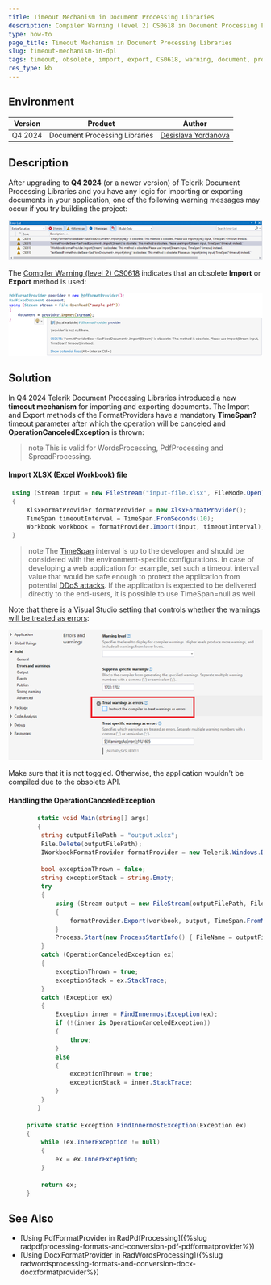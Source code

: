 ```yaml
---
title: Timeout Mechanism in Document Processing Libraries
description: Compiler Warning (level 2) CS0618 in Document Processing Libraries after upgrading.
type: how-to
page_title: Timeout Mechanism in Document Processing Libraries
slug: timeout-mechanism-in-dpl
tags: timeout, obsolete, import, export, CS0618, warning, document, processing
res_type: kb 
---
```


## Environment

| Version | Product | Author | 
| --- | --- | ---- | 
| Q4 2024 | Document Processing Libraries |[Desislava Yordanova](https://www.telerik.com/blogs/author/desislava-yordanova)| 

## Description

After upgrading to **Q4 2024** (or a newer version) of Telerik Document Processing Libraries and you have any logic for importing or exporting documents in your application, one of the following warning messages may occur if you try building the project:

![CS0618 Warning](images/cs0618-warning.png)  

The [Compiler Warning (level 2) CS0618](https://learn.microsoft.com/en-us/dotnet/csharp/language-reference/compiler-messages/cs0618?f1url=%3FappId%3Droslyn%26k%3Dk(CS0618)) indicates that an obsolete **Import** or **Export** method is used:

![Timeout Warning](images/timeout-warning.png)   

## Solution

In Q4 2024 Telerik Document Processing Libraries introduced a new **timeout mechanism** for importing and exporting documents. The Import and Export methods of the FormatProviders have a mandatory **TimeSpan?** timeout parameter after which the operation will be canceled and **OperationCanceledException** is thrown:

>note This is valid for WordsProcessing, PdfProcessing and SpreadProcessing.

#### Import XLSX (Excel Workbook) file

   ```csharp
    using (Stream input = new FileStream("input-file.xlsx", FileMode.Open))
    {
        XlsxFormatProvider formatProvider = new XlsxFormatProvider();
        TimeSpan timeoutInterval = TimeSpan.FromSeconds(10);
        Workbook workbook = formatProvider.Import(input, timeoutInterval);
    }
   ```

>note The [TimeSpan](https://learn.microsoft.com/en-us/dotnet/fundamentals/runtime-libraries/system-timespan) interval is up to the developer and should be considered with the environment-specific configurations. In case of developing a web application for example, set such a timeout interval value that would be safe enough to protect the application from potential [DDoS attacks](https://www.microsoft.com/en-us/security/business/security-101/what-is-a-ddos-attack). If the application is expected to be delivered directly to the end-users, it is possible to use TimeSpan=null as well. 
  
Note that there is a Visual Studio setting that controls whether the [warnings will be treated as errors](https://learn.microsoft.com/en-us/dotnet/csharp/language-reference/compiler-options/errors-warnings):

![Treat Warning as Errors](images/treat-warning-as-errors.png)    

Make sure that it is not toggled. Otherwise, the application wouldn't be compiled due to the obsolete API.

#### Handling the OperationCanceledException

   ```csharp
           static void Main(string[] args)
           {
            string outputFilePath = "output.xlsx";
            File.Delete(outputFilePath);
            IWorkbookFormatProvider formatProvider = new Telerik.Windows.Documents.Spreadsheet.FormatProviders.OpenXml.Xlsx.XlsxFormatProvider();

            bool exceptionThrown = false;
            string exceptionStack = string.Empty;
            try
            { 
                using (Stream output = new FileStream(outputFilePath, FileMode.Create))
                {
                    formatProvider.Export(workbook, output, TimeSpan.FromMilliseconds(1));
                }
                Process.Start(new ProcessStartInfo() { FileName = outputFilePath, UseShellExecute = true });
            }
            catch (OperationCanceledException ex)
            {
                exceptionThrown = true;
                exceptionStack = ex.StackTrace;
            }
            catch (Exception ex)
            {
                Exception inner = FindInnermostException(ex);
                if (!(inner is OperationCanceledException))
                {
                    throw;
                }
                else
                {
                    exceptionThrown = true;
                    exceptionStack = inner.StackTrace;
                }
            }
           }

        private static Exception FindInnermostException(Exception ex)
        {
            while (ex.InnerException != null)
            {
                ex = ex.InnerException;
            }

            return ex;
        }
   ```

## See Also

- [Using PdfFormatProvider in RadPdfProcessing]({%slug radpdfprocessing-formats-and-conversion-pdf-pdfformatprovider%})
- [Using DocxFormatProvider in RadWordsProcessing]({%slug radwordsprocessing-formats-and-conversion-docx-docxformatprovider%})
